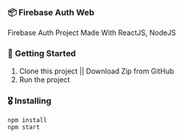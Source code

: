 ### 📦 **Firebase Auth Web**

Firebase Auth Project Made With ReactJS, NodeJS

### 🚀 **Getting Started**
1. Clone this project || Download Zip from GitHub
2. Run the project 

### 🎖  **Installing**
```
npm install
npm start
```

